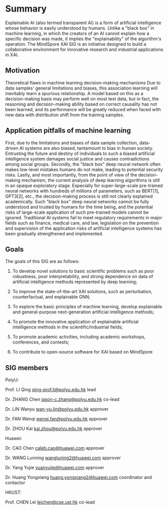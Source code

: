 # Summary

Explainable AI (also termed transparent AI) is a form of artificial intelligence whose behavior is easily understood by humans. Unlike a "black box" in machine learning, in which the creators of an AI cannot explain how a specific decision was made, it implies the "explainability" of the algorithm's operation. The MindSpore XAI SIG is an initiative designed to build a collaborative environment for innovative research and industrial applications in XAI.

## Motivation

Theoretical flaws in machine learning decision-making mechanisms
Due to data samples' general limitations and biases, this association learning will inevitably learn a spurious relationship. A model based on this as a decision-making basis may perform well on most test data, but in fact, the reasoning and decision-making ability based on correct causality has not been learned, and its performance will be greatly reduced when faced with new data with distribution shift from the training samples.

## Application pitfalls of machine learning

First, due to the limitations and biases of data sample collection, data-driven AI systems are also biased, tantamount to bias in human society. Entrusting the future and destiny of individuals to such a biased artificial intelligence system damages social justice and causes contradictions among social groups.
Secondly, the "black box" deep neural network often makes low-level mistakes humans do not make, leading to potential security risks.
Lastly, and most importantly, from the point of view of the decision-making mechanism, the current analysis of deep learning algorithms is still in an opaque exploratory stage. Especially for super-large-scale pre-trained neural networks with hundreds of millions of parameters, such as BERT[1], GPT3[2], etc., the decision-making process is still not clearly explained academically. Such "black box" deep neural networks cannot be fully understood and trusted by humans for the time being, and the potential risks of large-scale application of such pre-trained models cannot be ignored.
Traditional AI systems fail to meet regulatory requirements in major fields such as finance, medical care, and law, legislation on the prevention and supervision of the application risks of artificial intelligence systems has been gradually strengthened and implemented.

## Goals

The goals of this SIG are as follows:

1. To develop novel solutions to basic scientific problems such as poor robustness, poor interpretability, and strong dependence on data of artificial intelligence methods represented by deep learning;

2. To improve the state-of-the-art XAI solutions, such as perturbation, counterfactual, and explainable GNN;

3. To explore the basic principles of machine learning, develop explainable and general-purpose next-generation artificial intelligence methods;

4. To promote the innovative application of explainable artificial intelligence methods in the scientific/industrial fields;

5. To promote academic activities, including academic workshops, conferences, and contests;

6. To contribute to open-source software for XAI based on MindSpore

## SIG members

PolyU:

Prof. LI Qing qing-prof.li@polyu.edu.hk lead

Dr. ZHANG Chen jason-c.zhang@polyu.edu.hk  co-lead

Dr. LIN Wanyu wan-yu.lin@polyu.edu.hk approver

Dr. FAN Wenqi wenqi.fan@polyu.edu.hk approver

Dr. ZHOU Kai kai.zhou@polyu.edu.hk approver

Huawei:

Dr. CAO Chen caleb.cao@huawei.com approver

Dr. WANG Lunning wangluning2@huawei.com approver

Dr. Yang Yujie yuanyujie@huawei.com approver

Dr. Huang Yongxiang huang.yongxiang2@huawei.com coordinator and contactor

HKUST:

Prof. CHEN Lei leichen@cse.ust.hk co-lead
